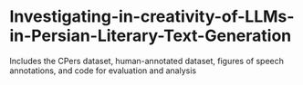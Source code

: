 # Investigating-in-creativity-of-LLMs-in-Persian-Literary-Text-Generation
Includes the CPers dataset, human-annotated dataset, figures of speech annotations, and code for evaluation and analysis
